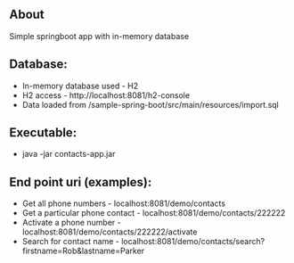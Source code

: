 ## About
Simple springboot app with in-memory database

## Database:
* In-memory database used - H2
* H2 access - http://localhost:8081/h2-console
* Data loaded from /sample-spring-boot/src/main/resources/import.sql

## Executable:
* java -jar contacts-app.jar

## End point uri (examples):
* Get all phone numbers - 			localhost:8081/demo/contacts
* Get a particular phone contact - 	localhost:8081/demo/contacts/222222
* Activate a phone number - 			localhost:8081/demo/contacts/222222/activate
* Search for contact name - 			localhost:8081/demo/contacts/search?firstname=Rob&lastname=Parker

